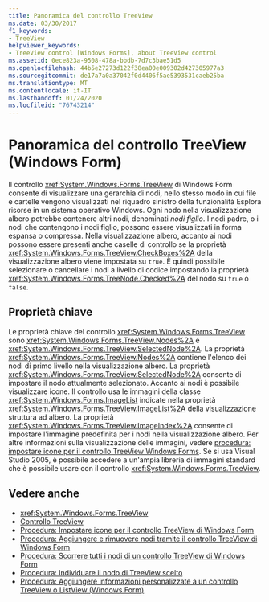 ```yaml
---
title: Panoramica del controllo TreeView
ms.date: 03/30/2017
f1_keywords:
- TreeView
helpviewer_keywords:
- TreeView control [Windows Forms], about TreeView control
ms.assetid: 0ece823a-9508-478a-bbdb-7d7c3bae51d5
ms.openlocfilehash: 44b5e27273d122f38ea00e009302d427305977a3
ms.sourcegitcommit: de17a7a0a37042f0d4406f5ae5393531caeb25ba
ms.translationtype: MT
ms.contentlocale: it-IT
ms.lasthandoff: 01/24/2020
ms.locfileid: "76743214"
---
```

# <a name="treeview-control-overview-windows-forms"></a>Panoramica del controllo TreeView (Windows Form)

Il controllo <xref:System.Windows.Forms.TreeView> di Windows Form consente di visualizzare una gerarchia di nodi, nello stesso modo in cui file e cartelle vengono visualizzati nel riquadro sinistro della funzionalità Esplora risorse in un sistema operativo Windows. Ogni nodo nella visualizzazione albero potrebbe contenere altri nodi, denominati *nodi figlio*. I nodi padre, o i nodi che contengono i nodi figlio, possono essere visualizzati in forma espansa o compressa. Nella visualizzazione albero, accanto ai nodi possono essere presenti anche caselle di controllo se la proprietà <xref:System.Windows.Forms.TreeView.CheckBoxes%2A> della visualizzazione albero viene impostata su `true`. È quindi possibile selezionare o cancellare i nodi a livello di codice impostando la proprietà <xref:System.Windows.Forms.TreeNode.Checked%2A> del nodo su `true` o `false`.

## <a name="key-properties"></a>Proprietà chiave

Le proprietà chiave del controllo <xref:System.Windows.Forms.TreeView> sono <xref:System.Windows.Forms.TreeView.Nodes%2A> e <xref:System.Windows.Forms.TreeView.SelectedNode%2A>. La proprietà <xref:System.Windows.Forms.TreeView.Nodes%2A> contiene l'elenco dei nodi di primo livello nella visualizzazione albero. La proprietà <xref:System.Windows.Forms.TreeView.SelectedNode%2A> consente di impostare il nodo attualmente selezionato. Accanto ai nodi è possibile visualizzare icone. Il controllo usa le immagini della classe <xref:System.Windows.Forms.ImageList> indicate nella proprietà <xref:System.Windows.Forms.TreeView.ImageList%2A> della visualizzazione struttura ad albero. La proprietà <xref:System.Windows.Forms.TreeView.ImageIndex%2A> consente di impostare l'immagine predefinita per i nodi nella visualizzazione albero. Per altre informazioni sulla visualizzazione delle immagini, vedere [procedura: impostare icone per il controllo TreeView Windows Forms](how-to-set-icons-for-the-windows-forms-treeview-control.md). Se si usa Visual Studio 2005, è possibile accedere a un'ampia libreria di immagini standard che è possibile usare con il controllo <xref:System.Windows.Forms.TreeView>.

## <a name="see-also"></a>Vedere anche

- <xref:System.Windows.Forms.TreeView>
- [Controllo TreeView](treeview-control-windows-forms.md)
- [Procedura: Impostare icone per il controllo TreeView di Windows Form](how-to-set-icons-for-the-windows-forms-treeview-control.md)
- [Procedura: Aggiungere e rimuovere nodi tramite il controllo TreeView di Windows Form](how-to-add-and-remove-nodes-with-the-windows-forms-treeview-control.md)
- [Procedura: Scorrere tutti i nodi di un controllo TreeView di Windows Form](how-to-iterate-through-all-nodes-of-a-windows-forms-treeview-control.md)
- [Procedura: Individuare il nodo di TreeView scelto](how-to-determine-which-treeview-node-was-clicked-windows-forms.md)
- [Procedura: Aggiungere informazioni personalizzate a un controllo TreeView o ListView (Windows Form)](add-custom-information-to-a-treeview-or-listview-control-wf.md)
